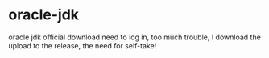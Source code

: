 # oracle-jdk
oracle jdk official download need to log in, too much trouble, I download the upload to the release, the need for self-take!
